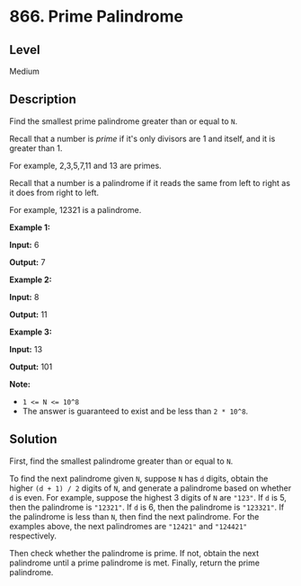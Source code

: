 # 866. Prime Palindrome
## Level
Medium

## Description
Find the smallest prime palindrome greater than or equal to `N`.

Recall that a number is *prime* if it's only divisors are 1 and itself, and it is greater than 1. 

For example, 2,3,5,7,11 and 13 are primes.

Recall that a number is a palindrome if it reads the same from left to right as it does from right to left. 

For example, 12321 is a palindrome.

**Example 1:**

**Input:** 6

**Output:** 7

**Example 2:**

**Input:** 8

**Output:** 11

**Example 3:**

**Input:** 13

**Output:** 101

**Note:**

* `1 <= N <= 10^8`
* The answer is guaranteed to exist and be less than `2 * 10^8`.

## Solution
First, find the smallest palindrome greater than or equal to `N`.

To find the next palindrome given `N`, suppose `N` has `d` digits, obtain the higher `(d + 1) / 2` digits of `N`, and generate a palindrome based on whether `d` is even. For example, suppose the highest 3 digits of `N` are `"123"`. If `d` is 5, then the palindrome is `"12321"`. If `d` is 6, then the palindrome is `"123321"`. If the palindrome is less than `N`, then find the next palindrome. For the examples above, the next palindromes are `"12421"` and `"124421"` respectively.

Then check whether the palindrome is prime. If not, obtain the next palindrome until a prime palindrome is met. Finally, return the prime palindrome.
